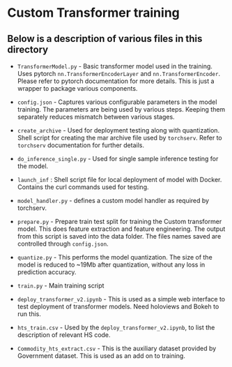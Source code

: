 # Custom Transformer training

## Below is a description of various files in this directory 

- `TransformerModel.py` - Basic transformer model used in the training. Uses pytorch `nn.TransformerEncoderLayer` and `nn.TransformerEncoder`. Please refer to pytorch documentation for more details. This is just a wrapper to package various components.

- `config.json`  - Captures various configurable parameters in the model training. The parameters are being used by various steps. Keeping them separately reduces  mismatch between various stages. 

- `create_archive` - Used for deployment testing along with quantization. Shell script for creating the mar archive file used by `torchserv`. Refer to `torchserv` documentation for further details.

- `do_inference_single.py` - Used for single sample inference testing for the model.

- `launch_inf` : Shell script file for local deployment of model with Docker. Contains the curl commands used for testing.

- `model_handler.py` - defines a custom model handler as required by torchserv.

- `prepare.py` -  Prepare train test split for training the Custom transformer model. This does feature extraction and feature engineering.  The output from this script is saved into the data folder. The files names saved are controlled through `config.json`. 
 
- `quantize.py` - This performs the model quantization.  The size of the model is reduced to ~19Mb after quantization, without any loss in prediction accuracy.

- `train.py` - Main training script

- `deploy_transformer_v2.ipynb` - This is used as a simple web interface to test deployment of  transformer models. Need holoviews and Bokeh to run this. 

- `hts_train.csv` - Used by the `deploy_transformer_v2.ipynb`, to list the description of relevant HS code.

- `Commodity_hts_extract.csv` - This is the auxiliary dataset provided by Government dataset. This is used as an add on to training.




